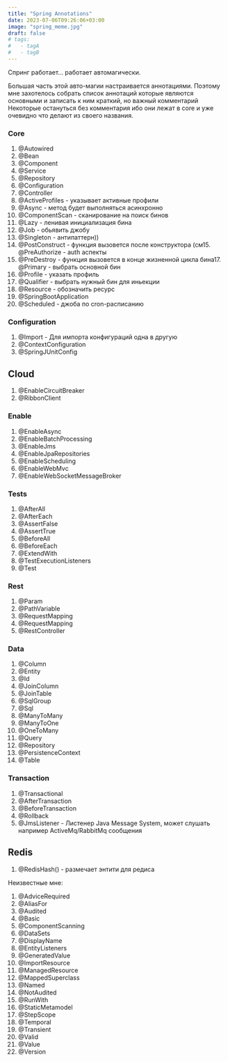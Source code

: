 ```yaml
---
title: "Spring Annotations"
date: 2023-07-06T09:26:06+03:00
image: "spring_meme.jpg"
draft: false
# tags:
#   - tagA
#   - tagB
---
```


Спринг работает... работает автомагически.

Большая часть этой авто-магии настраивается аннотациями.
Поэтому мне захотелось собрать список аннотаций которые являются основными и записать к ним краткий, но важный комментарий
Некоторые остануться без комментария ибо они лежат в core и уже очевидно что делают из своего названия.

### Core
1. @Autowired
2. @Bean
3. @Component
4. @Service
5. @Repository
6. @Configuration
7. @Controller
8. @ActiveProfiles - указывает активные профили
9. @Async - метод будет выполняться асинхронно
10. @ComponentScan - сканирование на поиск бинов
11. @Lazy - ленивая инициализация бина
12. @Job - обьявить джобу
13. @Singleton - антипаттерн))
14. @PostConstruct - функция вызовется после конструктора (см15. @PreAuthorize - auth аспекты
16. @PreDestroy - функция вызовется в конце жизненной цикла бина17. @Primary - выбрать основной бин
18. @Profile - указать профиль
19. @Qualifier - выбрать нужный бин для иньекции
20. @Resource - обозначить ресурс
21. @SpringBootApplication
22. @Scheduled - джоба по cron-расписанию

### Configuration
1. @Import - Для импорта конфигураций одна в другую
2. @ContextConfiguration
3. @SpringJUnitConfig

## Cloud
1. @EnableCircuitBreaker
2. @RibbonClient


### Enable

1. @EnableAsync
2. @EnableBatchProcessing
3. @EnableJms
4. @EnableJpaRepositories
5. @EnableScheduling
6. @EnableWebMvc
7. @ЕnаblеWebSocketMessageBroker

### Tests

1. @AfterAll
2. @AfterEach
3. @AssertFalse
4. @AssertTrue
5. @BeforeAll
6. @BeforeEach
7. @ExtendWith
8. @TestExecutionListeners
9. @Test


### Rest

1. @Param
2. @PathVariable
3. @RequestMapping
4. @RequestMapping
5. @RestController

### Data
1. @Column
2. @Entity
3. @Id
4. @JoinColumn
5. @JoinTable
6. @SqlGroup
7. @Sql
8. @ManyToMany
9. @ManyToOne
10. @OneToMany
11. @Query
12. @Repository
13. @PersistenceContext
14. @Таblе

### Transaction
1. @Transactional
2. @AfterTransaction
3. @BeforeTransaction
4. @Rollback
5. @JmsListener - Листенер Java Message System, может слушать например ActiveMq/RabbitMq сообщения

## Redis
1. @RedisHash() - размечает энтити для редиса

Неизвестные мне:

1. @AdviceRequired
2. @AliasFor
3. @Audited
4. @Basic
5. @ComponentScanning
6. @DataSets
7. @DisplayName
8. @EntityListeners
9. @GeneratedValue
10. @ImportResource
11. @ManagedResource
12. @MappedSuperclass
13. @Named
14. @NotAudited
15. @RunWith
16. @StaticMetamodel
17. @StepScope
18. @Temporal
19. @Transient
20. @Valid
21. @Value
22. @Version

